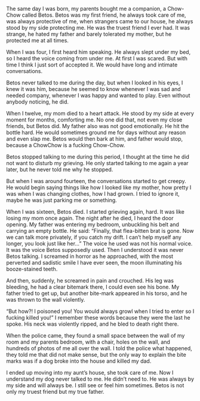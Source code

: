 The same day I was born, my parents bought me a companion, a Chow-Chow called Betos. Betos was my first friend, he always took care of me, was always protective of me, when strangers came to our house, he always stood by my side protecting me. He was the truest friend I ever had. It was strange, he hated my father and barely tolerated my mother, but he protected me at all times. 

When I was four, I first heard him speaking. He always slept under my bed, so I heard the voice coming from under me. At first I was scared. But with time I think I just sort of accepted it. We would have long and intimate conversations.  

Betos never talked to me during the day, but when I looked in his eyes, I knew it was him, because he seemed to know whenever I was sad and needed company, whenever I was happy and wanted to play. Even without anybody noticing, he did.  

When I twelve, my mom died to a heart attack. He stood by my side at every moment for months, comforting me. No one did that, not even my close friends, but Betos did. My father also was not good emotionally. He hit the bottle hard. He would sometimes ground me for days without any reason and even slap me. Betos would then bark at him, and father would stop, because a ChowChow is a fucking Chow-Chow. 

Betos stopped talking to me during this period, I thought at the time he did not want to disturb my grieving. He only started talking to me again a year later, but he never told me why he stopped. 

But when I was around fourteen, the conversations started to get creepy. He would begin saying things like how I looked like my mother, how pretty I was when I was changing clothes, how I had grown. I tried to ignore it, maybe he was just parking me or something. 

When I was sixteen, Betos died. I started grieving again, hard. It was like losing my mom once again. The night after he died, I heard the door opening. My father was entering my bedroom, unbuckling his belt and carrying an empty bottle. He said: “Finally, that flea-bitten brat is gone. Now we can talk more privately, if you catch my drift. I can’t help myself any longer, you look just like her…” The voice he used was not his normal voice. It was the voice Betos supposedly used. Then I understood it was never Betos talking. I screamed in horror as he approached, with the most perverted and sadistic smile I have ever seen, the moon illuminating his booze-stained teeth. 

And then, suddenly, he screamed in pain and crouched. His leg was bleeding, he had a clear bitemark there, I could even see his bone. My father tried to get up, but another bite-mark appeared in his torso, and he was thrown to the wall violently.  

“But how?! I poisoned you! You would always growl when I tried to enter so I fucking killed you!” I remember these words because they were the last he spoke. His neck was violently ripped, and he bled to death right there.  

When the police came, they found a small space between the wall of my room and my parents bedroom, with a chair, holes on the wall, and hundreds of photos of me all over the wall. I told the police what happened, they told me that did not make sense, but the only way to explain the bite marks was if a dog broke into the house and killed my dad.  

I ended up moving into my aunt’s house, she took care of me. Now I understand my dog never talked to me. He didn’t need to. He was always by my side and will always be. I still see or feel him sometimes. Betos is not only my truest friend but my true father.